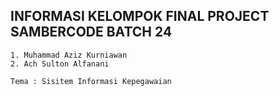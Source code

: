 

## INFORMASI KELOMPOK FINAL PROJECT SAMBERCODE BATCH 24
```
1. Muhammad Aziz Kurniawan
2. Ach Sulton Alfanani

Tema : Sisitem Informasi Kepegawaian
